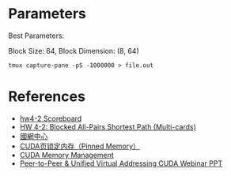 # Parameters

Best Parameters: 

Block Size: 64, Block Dimension: (8, 64)

```tmux capture-pane -pS -1000000 > file.out```

# References
- [hw4-2 Scoreboard](https://apollo.cs.nthu.edu.tw/pp20/scoreboard/hw4-2/)
- [HW 4-2: Blocked All-Pairs Shortest Path (Multi-cards)](https://apollo.cs.nthu.edu.tw/pp20/hw4-2/)
- [國網中心](https://hackmd.io/@joshlin/r1qkbml9D)
- [CUDA页锁定内存（Pinned Memory）](https://blog.csdn.net/dcrmg/article/details/54975432)
- [CUDA Memory Management](http://developer.download.nvidia.com/compute/cuda/3_0/toolkit/docs/online/group__CUDART__MEMORY_g217d441a73d9304c6f0ccc22ec307dba.html)
- [Peer-to-Peer & Unified Virtual Addressing CUDA Webinar PPT](https://developer.download.nvidia.com/CUDA/training/cuda_webinars_GPUDirect_uva.pdf)
